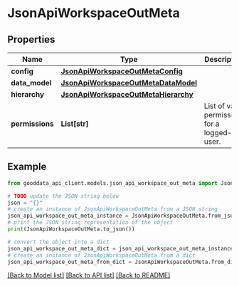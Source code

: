 # JsonApiWorkspaceOutMeta


## Properties

Name | Type | Description | Notes
------------ | ------------- | ------------- | -------------
**config** | [**JsonApiWorkspaceOutMetaConfig**](JsonApiWorkspaceOutMetaConfig.md) |  | [optional] 
**data_model** | [**JsonApiWorkspaceOutMetaDataModel**](JsonApiWorkspaceOutMetaDataModel.md) |  | [optional] 
**hierarchy** | [**JsonApiWorkspaceOutMetaHierarchy**](JsonApiWorkspaceOutMetaHierarchy.md) |  | [optional] 
**permissions** | **List[str]** | List of valid permissions for a logged-in user. | [optional] 

## Example

```python
from gooddata_api_client.models.json_api_workspace_out_meta import JsonApiWorkspaceOutMeta

# TODO update the JSON string below
json = "{}"
# create an instance of JsonApiWorkspaceOutMeta from a JSON string
json_api_workspace_out_meta_instance = JsonApiWorkspaceOutMeta.from_json(json)
# print the JSON string representation of the object
print(JsonApiWorkspaceOutMeta.to_json())

# convert the object into a dict
json_api_workspace_out_meta_dict = json_api_workspace_out_meta_instance.to_dict()
# create an instance of JsonApiWorkspaceOutMeta from a dict
json_api_workspace_out_meta_from_dict = JsonApiWorkspaceOutMeta.from_dict(json_api_workspace_out_meta_dict)
```
[[Back to Model list]](../README.md#documentation-for-models) [[Back to API list]](../README.md#documentation-for-api-endpoints) [[Back to README]](../README.md)


